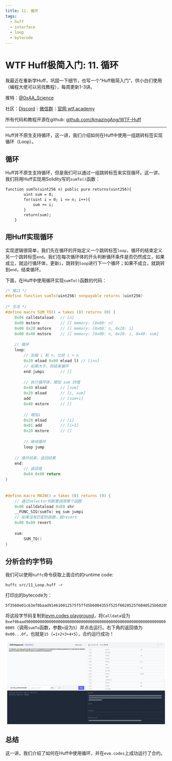 ```yaml
---
title: 11. 循环
tags:
  - huff
  - interface
  - loop
  - bytecode
---
```


# WTF Huff极简入门: 11. 循环

我最近在重新学Huff，巩固一下细节，也写一个“Huff极简入门”，供小白们使用（编程大佬可以另找教程），每周更新1-3讲。

推特：[@0xAA_Science](https://twitter.com/0xAA_Science)

社区：[Discord](https://discord.gg/5akcruXrsk)｜[微信群](https://docs.google.com/forms/d/e/1FAIpQLSe4KGT8Sh6sJ7hedQRuIYirOoZK_85miz3dw7vA1-YjodgJ-A/viewform?usp=sf_link)｜[官网 wtf.academy](https://wtf.academy)

所有代码和教程开源在github: [github.com/AmazingAng/WTF-Huff](https://github.com/AmazingAng/WTF-Huff)

-----

Huff并不原生支持循环，这一讲，我们介绍如何在Huff中使用一组跳转标签实现循环（Loop）。

## 循环

Huff并不原生支持循环，但是我们可以通过一组跳转标签来实现循环。这一讲，我们将用Huff实现用Solidity写的`sumTo()`函数：

```solidity
function sumTo(uint256 n) public pure returns(uint256){
        uint sum = 0;
        for(uint i = 0; i <= n; i++){
            sum += i;
        }
        return(sum);
    }
```

## 用Huff实现循环

实现逻辑很简单，我们先在循环的开始定义一个跳转标签`loop`，循环的结束定义另一个跳转标签`end`。我们在每次循环体的开头判断循环条件是否仍然成立，如果成立，就运行循环体，更新`i`，跳转到`loop`进行下一个循环；如果不成立，就跳转到`end`，结束循环。

下面，在Huff中使用循环实现`sumTo()`函数的代码：

```c
/* 接口 */
#define function sumTo(uint256) nonpayable returns (uint256)

/* 方法 */
#define macro SUM_TO() = takes (0) returns (0) {
    0x04 calldataload   // [n]
    0x00 mstore         // [] memory: [0x00: n]
    0x00 0x20 mstore    // [] memory: [0x00: n, 0x20: i]
    0x00 0x40 mstore    // [] memory: [0x00: n, 0x20: i, 0x40: sum]

    // 循环
    loop: 
        // 加载 i 和 n，比较 i > n
        0x20 mload 0x00 mload lt // [i>n]
        // 如果大于，则结束循环
        end jumpi       // []

        // 执行循环体，增加 sum 的值
        0x40 mload      // [sum]
        0x20 mload      // [i, sum]
        add             // [sum+i]
        0x40 mstore     // []

        // 增加i
        0x20 mload      // [i]
        0x01 add        // [i+1]
        0x20 mstore     // []

        // 继续循环
        loop jump

    // 循环结束，返回结果
    end:
        // 返回值
        0x64 0x00 return
}


#define macro MAIN() = takes (0) returns (0) {
    // 通过selector判断要调用哪个函数
    0x00 calldataload 0xE0 shr
    __FUNC_SIG(sumTo) eq sum jumpi
    // 如果没有匹配的函数，就revert
    0x00 0x00 revert

    sum:
        SUM_TO()
}
```

## 分析合约字节码

我们可以使用`huffc`命令获取上面合约的runtime code:

```shell
huffc src/11_Loop.huff -r
```

打印出的bytecode为：

```
5f3560e01c63ef0baad914610012575f5ffd5b6004355f525f6020525f6040525b6020515f51106100425760405160205101604052602051600101602052610020565b60206040f3
```

将这段字节码复制到[evm.codes playground](https://www.evm.codes/playground?fork=shanghai)，将`Calldata`设为`0xef0baad90000000000000000000000000000000000000000000000000000000000000005`（调用`sumTo`函数，参数`n`设为`5`）并点击运行。右下角的返回值为`0x00...0f`，也就是`15`（`=1+2+3+4+5`），合约运行成功！

![](./img/11-1.png)

## 总结

这一讲，我们介绍了如何在Huff中使用循环，并在`evm.codes`上成功运行了合约。